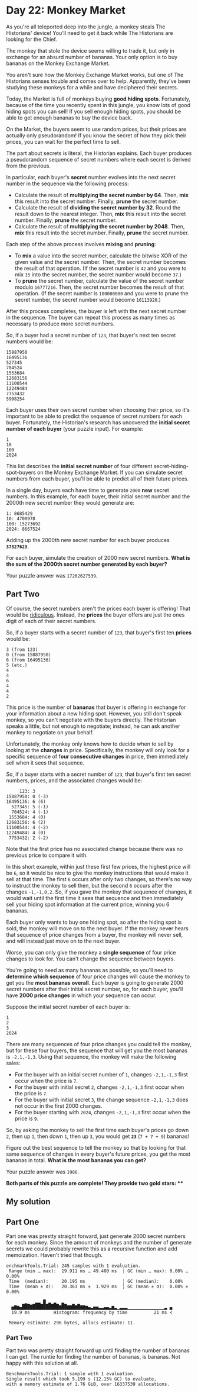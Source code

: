 # Day 22: Monkey Market

As you're all teleported deep into the jungle, a monkey steals The Historians' device! You'll need to get it back while The Historians are looking for the Chief.

The monkey that stole the device seems willing to trade it, but only in exchange for an absurd number of bananas. Your only option is to buy bananas on the Monkey Exchange Market.

You aren't sure how the Monkey Exchange Market works, but one of The Historians senses trouble and comes over to help. Apparently, they've been studying these monkeys for a while and have deciphered their secrets.

Today, the Market is full of monkeys buying **good hiding spots**. Fortunately, because of the time you recently spent in this jungle, you know lots of good hiding spots you can sell! If you sell enough hiding spots, you should be able to get enough bananas to buy the device back.

On the Market, the buyers seem to use random prices, but their prices are actually only pseudorandom! If you know the secret of how they pick their prices, you can wait for the perfect time to sell.

The part about secrets is literal, the Historian explains. Each buyer produces a pseudorandom sequence of secret numbers where each secret is derived from the previous.

In particular, each buyer's **secret** number evolves into the next secret number in the sequence via the following process:

- Calculate the result of **multiplying the secret number by 64**. Then, **mix** this result into the secret number. Finally, **prune** the secret number.
- Calculate the result of **dividing the secret number by 32**. Round the result down to the nearest integer. Then, **mix** this result into the secret number. Finally, **prune** the secret number.
- Calculate the result of **multiplying the secret number by 2048**. Then, **mix** this result into the secret number. Finally, **prune** the secret number.

Each step of the above process involves **mixing** and **pruning**:

- To **mix** a value into the secret number, calculate the bitwise XOR of the given value and the secret number. Then, the secret number becomes the result of that operation. (If the secret number is `42` and you were to mix `15` into the secret number, the secret number would become `37`.)
- To **prune** the secret number, calculate the value of the secret number modulo `16777216`. Then, the secret number becomes the result of that operation. (If the secret number is `100000000` and you were to prune the secret number, the secret number would become `16113920`.)

After this process completes, the buyer is left with the next secret number in the sequence. The buyer can repeat this process as many times as necessary to produce more secret numbers.

So, if a buyer had a secret number of `123`, that buyer's next ten secret numbers would be:

```
15887950
16495136
527345
704524
1553684
12683156
11100544
12249484
7753432
5908254
```

Each buyer uses their own secret number when choosing their price, so it's important to be able to predict the sequence of secret numbers for each buyer. Fortunately, the Historian's research has uncovered the **initial secret number of each buyer** (your puzzle input). For example:

```
1
10
100
2024
```

This list describes the **initial secret number** of four different secret-hiding-spot-buyers on the Monkey Exchange Market. If you can simulate secret numbers from each buyer, you'll be able to predict all of their future prices.

In a single day, buyers each have time to generate `2000` **new** secret numbers. In this example, for each buyer, their initial secret number and the 2000th new secret number they would generate are:

```
1: 8685429
10: 4700978
100: 15273692
2024: 8667524
```

Adding up the 2000th new secret number for each buyer produces **`37327623`**.

For each buyer, simulate the creation of 2000 new secret numbers. **What is the sum of the 2000th secret number generated by each buyer?**

Your puzzle answer was `17262627539`.

## Part Two

Of course, the secret numbers aren't the prices each buyer is offering! That would be <ins>ridiculous</ins>. Instead, the **prices** the buyer offers are just the ones digit of each of their secret numbers.

So, if a buyer starts with a secret number of `123`, that buyer's first ten **prices** would be:

```
3 (from 123)
0 (from 15887950)
6 (from 16495136)
5 (etc.)
4
4
6
4
4
2
```

This price is the number of **bananas** that buyer is offering in exchange for your information about a new hiding spot. However, you still don't speak monkey, so you can't negotiate with the buyers directly. The Historian speaks a little, but not enough to negotiate; instead, he can ask another monkey to negotiate on your behalf.

Unfortunately, the monkey only knows how to decide when to sell by looking at the **changes** in price. Specifically, the monkey will only look for a specific sequence of f**our consecutive changes** in price, then immediately sell when it sees that sequence.

So, if a buyer starts with a secret number of `123`, that buyer's first ten secret numbers, prices, and the associated changes would be:

```
     123: 3 
15887950: 0 (-3)
16495136: 6 (6)
  527345: 5 (-1)
  704524: 4 (-1)
 1553684: 4 (0)
12683156: 6 (2)
11100544: 4 (-2)
12249484: 4 (0)
 7753432: 2 (-2)
```

Note that the first price has no associated change because there was no previous price to compare it with.

In this short example, within just these first few prices, the highest price will be `6`, so it would be nice to give the monkey instructions that would make it sell at that time. The first `6` occurs after only two changes, so there's no way to instruct the monkey to sell then, but the second `6` occurs after the changes `-1,-1,0,2`. So, if you gave the monkey that sequence of changes, it would wait until the first time it sees that sequence and then immediately sell your hiding spot information at the current price, winning you 6 bananas.

Each buyer only wants to buy one hiding spot, so after the hiding spot is sold, the monkey will move on to the next buyer. If the monkey nev**e**r hears that sequence of price changes from a buyer, the monkey will never sell, and will instead just move on to the next buyer.

Worse, you can only give the monkey a **single sequence** of four price changes to look for. You can't change the sequence between buyers.

You're going to need as many bananas as possible, so you'll need to **determine which sequence** of four price changes will cause the monkey to get you the **most bananas overall**. Each buyer is going to generate 2000 secret numbers after their initial secret number, so, for each buyer, you'll have **2000 price changes** in which your sequence can occur.

Suppose the initial secret number of each buyer is:

```
1
2
3
2024
```

There are many sequences of four price changes you could tell the monkey, but for these four buyers, the sequence that will get you the most bananas is `-2,1,-1,3`. Using that sequence, the monkey will make the following sales:

- For the buyer with an initial secret number of `1`, changes `-2,1,-1,3` first occur when the price is `7`.
- For the buyer with initial secret `2`, changes `-2,1,-1,3` first occur when the price is `7`.
- For the buyer with initial secret `3`, the change sequence `-2,1,-1,3` does not occur in the first 2000 changes.
- For the buyer starting with `2024`, changes `-2,1,-1,3` first occur when the price is `9`.

So, by asking the monkey to sell the first time each buyer's prices go down `2`, then up `1`, then down `1`, then up `3`, you would get **`23`** (`7 + 7 + 9`) bananas!

Figure out the best sequence to tell the monkey so that by looking for that same sequence of changes in every buyer's future prices, you get the most bananas in total. **What is the most bananas you can get?**

Your puzzle answer was `1986`.

**Both parts of this puzzle are complete! They provide two gold stars: \*\***
## My solution
## Part One
Part one was prestty straight forward, just generate 2000 secret numbers for each monkey. Since the amount of monkeys and the number of generate secrets we could probably rewrite this as a recursive function and add memoization. Haven't tried that though.
```
enchmarkTools.Trial: 245 samples with 1 evaluation.
 Range (min … max):  19.911 ms … 49.400 ms  ┊ GC (min … max): 0.00% … 0.00%
 Time  (median):     20.195 ms              ┊ GC (median):    0.00%
 Time  (mean ± σ):   20.363 ms ±  1.929 ms  ┊ GC (mean ± σ):  0.00% ± 0.00%

      ▁▂▁ ▁▃▃▁█▁▃▁▃▁ ▃▁  ▁ ▁                                   
  ▅▇▆▄██████████████▇██▇▇█▇█▇▇▆▄▃▅▅▃▃▄▄▃▆▃▁▃▃▃▁▁▁▁▁▁▁▁▁▁▁▁▁▁▃ ▄
  19.9 ms         Histogram: frequency by time          21 ms <

 Memory estimate: 296 bytes, allocs estimate: 11.
 ```
 ### Part Two
 Part two was pretty straight forward up until finding the number of bananas I can get. The runtie for finding the number of bananas, is bananas. Not happy with this solution at all.
 ```
 BenchmarkTools.Trial: 1 sample with 1 evaluation.
 Single result which took 5.199 s (12.15% GC) to evaluate,
 with a memory estimate of 1.76 GiB, over 16337539 allocations.
 ```